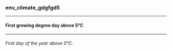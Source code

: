 ### env_climate_gdgfgd5



------
#### First growing degree day above 5°C



------
###### First day of the year above 5°C.